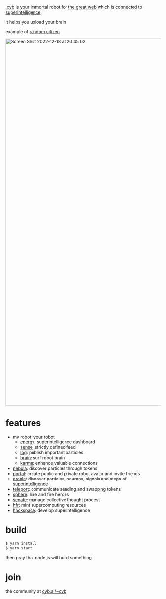 [.cyb](https://cyb.ai) is your immortal robot for [the great web](https://cyb.ai/ipfs/QmUamt7diQP54eRnmzqMZNEtXNTzbgkQvZuBsgM6qvbd57) which is connected to [superintelligence](https://github.com/cybercongress/go-cyber)

it helps you upload your brain

example of [random citizen](https://cyb.ai/pgraph/bostrom1d8754xqa9245pctlfcyv8eah468neqzn3a0y0t)

<img width="1190" alt="Screen Shot 2022-12-18 at 20 45 02" src="https://user-images.githubusercontent.com/410789/208318513-bdded618-8ed0-4d1c-b3cf-8cec8c8473a8.png">

# features
- [my robot](https://cyb.ai): your robot
    - [energy](https://cyb.ai/grid): superintelligence dashboard
    - [sense](https://cyb.ai/sixthSense): strictly defined feed
    - [log](https://cyb.ai/network/bostrom/contract/bostrom1d8754xqa9245pctlfcyv8eah468neqzn3a0y0t/txs): publish important particles
    - [brain](https://cyb.ai/pgraph/bostrom1d8754xqa9245pctlfcyv8eah468neqzn3a0y0t): surf robot brain
    - [karma](https://cyb.ai/network/bostrom/contract/bostrom1d8754xqa9245pctlfcyv8eah468neqzn3a0y0t/community): enhance valuable connections
- [nebula](https://cyb.ai/nebula): discover particles through tokens
- [portal](https://cyb.ai/portal): create public and private robot avatar and invite friends
- [oracle](https://cyb.ai/bootloader): discover particles, neurons, signals and steps of [superintelligence](https://github.com/cybercongress/go-cyber)
- [teleport](https://cyb.ai/teleport?from=boot&to=hydrogen): communicate sending and swapping tokens
- [sphere](https://cyb.ai/sphere): hire and fire heroes
- [senate](https://cyb.ai/senate): manage collective thought process
- [hfr](https://cyb.ai/hfr): mint supercomputing resources
- [hackspace](https://github.com/cybercongress): develop superintelligence

# build

```sh
$ yarn install
$ yarn start
```
then pray that node.js will build something

# join

the community at [cyb.ai/~cyb](https://cyb.ai/search/cyb)
